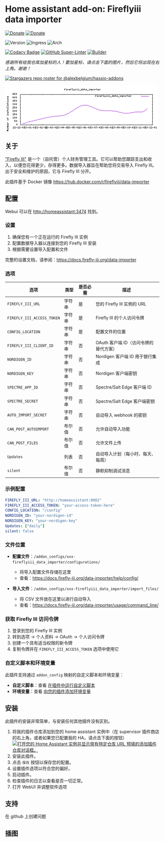 # Home assistant add-on: Fireflyiii data importer

[![Donate][donation-badge]](https://www.buymeacoffee.com/alexbelgium)
[![Donate][paypal-badge]](https://www.paypal.com/donate/?hosted_button_id=DZFULJZTP3UQA)

![Version](https://img.shields.io/badge/dynamic/yaml?label=版本&query=%24.version&url=https%3A%2F%2Fraw.githubusercontent.com%2Falexbelgium%2Fhassio-addons%2Fmaster%2Ffireflyiii_data_importer%2Fconfig.yaml)
![Ingress](https://img.shields.io/badge/dynamic/yaml?label=Ingress&query=%24.ingress&url=https%3A%2F%2Fraw.githubusercontent.com%2Falexbelgium%2Fhassio-addons%2Fmaster%2Ffireflyiii_data_importer%2Fconfig.yaml)
![Arch](https://img.shields.io/badge/dynamic/yaml?color=success&label=Arch&query=%24.arch&url=https%3A%2F%2Fraw.githubusercontent.com%2Falexbelgium%2Fhassio-addons%2Fmaster%2Ffireflyiii_data_importer%2Fconfig.yaml)

[![Codacy Badge](https://app.codacy.com/project/badge/Grade/9c6cf10bdbba45ecb202d7f579b5be0e)](https://www.codacy.com/gh/alexbelgium/hassio-addons/dashboard?utm_source=github.com&utm_medium=referral&utm_content=alexbelgium/hassio-addons&utm_campaign=Badge_Grade)
[![GitHub Super-Linter](https://img.shields.io/github/actions/workflow/status/alexbelgium/hassio-addons/weekly-supelinter.yaml?label=Lint%20code%20base)](https://github.com/alexbelgium/hassio-addons/actions/workflows/weekly-supelinter.yaml)
[![Builder](https://img.shields.io/github/actions/workflow/status/alexbelgium/hassio-addons/onpush_builder.yaml?label=Builder)](https://github.com/alexbelgium/hassio-addons/actions/workflows/onpush_builder.yaml)

[donation-badge]: https://img.shields.io/badge/Buy%20me%20a%20coffee%20(no%20paypal)-%23d32f2f?logo=buy-me-a-coffee&style=flat&logoColor=white
[paypal-badge]: https://img.shields.io/badge/Buy%20me%20a%20coffee%20with%20Paypal-0070BA?logo=paypal&style=flat&logoColor=white

_感谢所有给我仓库加星标的人！要加星标，请点击下面的图片，然后它将出现在右上角。谢谢！_

[![Stargazers repo roster for @alexbelgium/hassio-addons](https://raw.githubusercontent.com/alexbelgium/hassio-addons/master/.github/stars2.svg)](https://github.com/alexbelgium/hassio-addons/stargazers)

![下载趋势](https://raw.githubusercontent.com/alexbelgium/hassio-addons/master/fireflyiii_data_importer/stats.png)

## 关于

["Firefly III"](https://www.firefly-iii.org) 是一个（自托管）个人财务管理工具。它可以帮助您跟踪支出和收入，以便您花得更少，存得更多。数据导入器旨在帮助您将交易导入 Firefly III。出于安全和维护的原因，它与 Firefly III 分开。

此插件基于 Docker 镜像 https://hub.docker.com/r/fireflyiii/data-importer

## 配置

Webui 可以在 <http://homeassistant:3474> 找到。

### 设置

1. 确保您有一个正在运行的 Firefly III 实例
2. 配置数据导入器以连接到您的 Firefly III 安装
3. 根据需要设置导入配置和文件

完整的设置文档，请参阅：https://docs.firefly-iii.org/data-importer

### 选项

| 选项 | 类型 | 是否必需 | 描述 |
|------|------|----------|------|
| `FIREFLY_III_URL` | 字符串 | 是 | 您的 Firefly III 实例的 URL |
| `FIREFLY_III_ACCESS_TOKEN` | 字符串 | 是 | Firefly III 的个人访问令牌 |
| `CONFIG_LOCATION` | 字符串 | 是 | 配置文件的位置 |
| `FIREFLY_III_CLIENT_ID` | 字符串 | 否 | OAuth 客户端 ID（访问令牌的替代方案） |
| `NORDIGEN_ID` | 字符串 | 否 | Nordigen 客户端 ID 用于银行集成 |
| `NORDIGEN_KEY` | 字符串 | 否 | Nordigen 客户端密钥 |
| `SPECTRE_APP_ID` | 字符串 | 否 | Spectre/Salt Edge 客户端 ID |
| `SPECTRE_SECRET` | 字符串 | 否 | Spectre/Salt Edge 客户端密钥 |
| `AUTO_IMPORT_SECRET` | 字符串 | 否 | 自动导入 webhook 的密钥 |
| `CAN_POST_AUTOIMPORT` | 布尔值 | 否 | 允许自动导入功能 |
| `CAN_POST_FILES` | 布尔值 | 否 | 允许文件上传 |
| `Updates` | 列表 | 否 | 自动导入计划（每小时、每天、每周） |
| `silent` | 布尔值 | 否 | 静默抑制调试消息 |

### 示例配置

```yaml
FIREFLY_III_URL: "http://homeassistant:8082"
FIREFLY_III_ACCESS_TOKEN: "your-access-token-here"
CONFIG_LOCATION: "/config"
NORDIGEN_ID: "your-nordigen-id"
NORDIGEN_KEY: "your-nordigen-key"
Updates: ["daily"]
silent: false
```

### 文件位置

- **配置文件**：`/addon_configs/xxx-fireflyiii_data_importer/configurations/`
  - 将导入配置文件存储在这里
  - 查看：https://docs.firefly-iii.org/data-importer/help/config/

- **导入文件**：`/addon_configs/xxx-fireflyiii_data_importer/import_files/`
  - 将 CSV 文件放在这里以进行自动导入
  - 查看：https://docs.firefly-iii.org/data-importer/usage/command_line/

### 获取 Firefly III 访问令牌

1. 登录到您的 Firefly III 实例
2. 转到选项 → 个人资料 → OAuth → 个人访问令牌
3. 创建一个具有适当权限的新令牌
4. 复制令牌并在 `FIREFLY_III_ACCESS_TOKEN` 选项中使用它

### 自定义脚本和环境变量

此插件支持通过 `addon_config` 映射的自定义脚本和环境变量：

- **自定义脚本**：查看 [在插件中运行自定义脚本](https://github.com/alexbelgium/hassio-addons/wiki/Running-custom-scripts-in-Addons)
- **环境变量**：查看 [向您的插件添加环境变量](https://github.com/alexbelgium/hassio-addons/wiki/Add-Environment-variables-to-your-Addon)

## 安装

此插件的安装非常简单，与安装任何其他插件没有区别。

1. 将我的插件仓库添加到您的 home assistant 实例中（在 supervisor 插件商店的右上角，或者如果您已配置我的 HA，请点击下面的按钮）
   [![打开您的 Home Assistant 实例并显示带有特定仓库 URL 预填的添加插件仓库对话框。](https://my.home-assistant.io/badges/supervisor_add_addon_repository.svg)](https://my.home-assistant.io/redirect/supervisor_add_addon_repository/?repository_url=https%3A%2F%2Fgithub.com%2Falexbelgium%2Fhassio-addons)
2. 安装此插件。
3. 点击 `保存` 按钮以保存您的配置。
4. 设置插件选项以符合您的偏好。
5. 启动插件。
6. 检查插件的日志以查看是否一切正常。
7. 打开 WebUI 并调整软件选项

## 支持

在 github 上创建问题

## 插图

[repository]: https://github.com/alexbelgium/hassio-addons